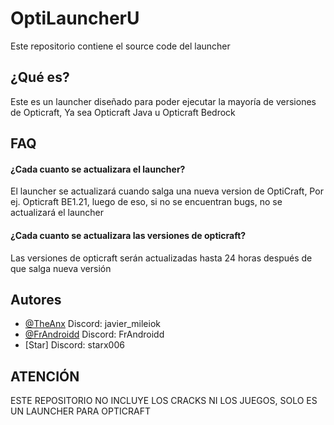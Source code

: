 
# OptiLauncherU

Este repositorio contiene el source code del launcher 




## ¿Qué es?
Este es un launcher diseñado para poder ejecutar la mayoría de versiones de Opticraft, Ya sea Opticraft Java u Opticraft Bedrock

## FAQ

#### ¿Cada cuanto se actualizara el launcher?

El launcher se actualizará cuando salga una nueva version de OptiCraft, Por ej. Opticraft BE1.21, luego de eso, si no se encuentran bugs, no se actualizará el launcher

#### ¿Cada cuanto se actualizara las versiones de opticraft?

Las versiones de opticraft serán actualizadas hasta 24 horas después de que salga nueva versión 


## Autores

- [@TheAnx](https://www.github.com/TheAnx) Discord: javier_mileiok
- [@FrAndroidd](https://github.com/FrAndroidd) Discord: FrAndroidd
- [Star] Discord: starx006



## ATENCIÓN
ESTE REPOSITORIO NO INCLUYE LOS CRACKS NI LOS JUEGOS, SOLO ES UN LAUNCHER PARA OPTICRAFT 
